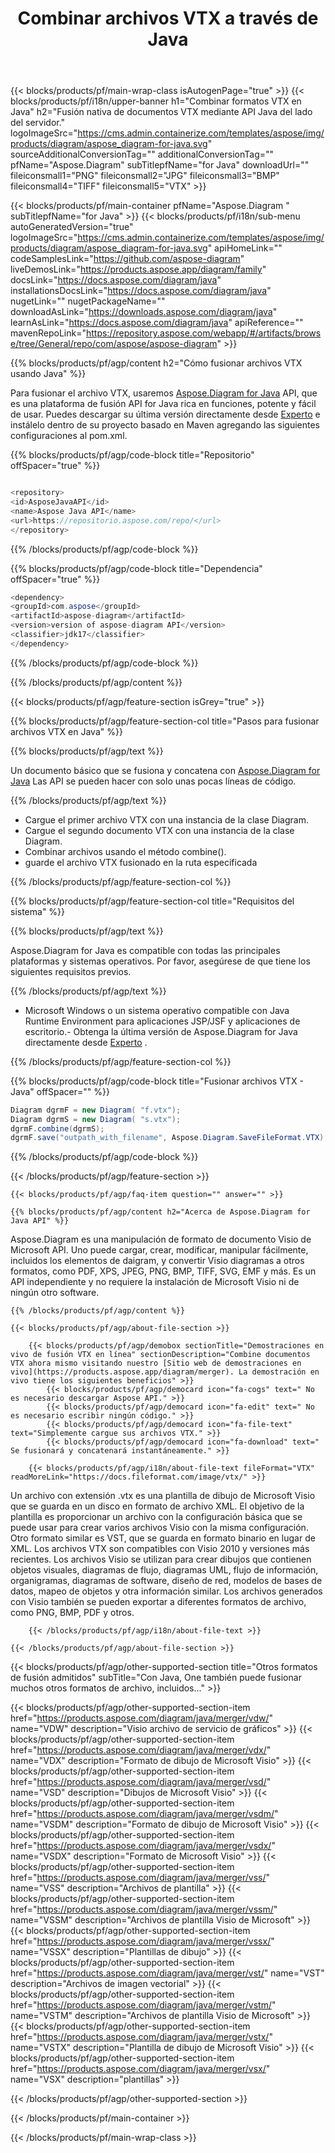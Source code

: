 ﻿---
title: Combinar archivos VTX a través de Java 
weight: 110
url: /es/java/merger/vtx/ 
description: Java código de muestra para combinar documentos VTX en Java entorno de tiempo de ejecución para aplicaciones JSP/JSF y aplicaciones de escritorio.
---
{{< blocks/products/pf/main-wrap-class isAutogenPage="true" >}}
{{< blocks/products/pf/i18n/upper-banner h1="Combinar formatos VTX en Java" h2="Fusión nativa de documentos VTX mediante API Java del lado del servidor." logoImageSrc="https://cms.admin.containerize.com/templates/aspose/img/products/diagram/aspose_diagram-for-java.svg" sourceAdditionalConversionTag="" additionalConversionTag="" pfName="Aspose.Diagram" subTitlepfName="for Java" downloadUrl="" fileiconsmall1="PNG" fileiconsmall2="JPG" fileiconsmall3="BMP" fileiconsmall4="TIFF" fileiconsmall5="VTX" >}}

{{< blocks/products/pf/main-container pfName="Aspose.Diagram " subTitlepfName="for Java" >}}
{{< blocks/products/pf/i18n/sub-menu autoGeneratedVersion="true" logoImageSrc="https://cms.admin.containerize.com/templates/aspose/img/products/diagram/aspose_diagram-for-java.svg" apiHomeLink="" codeSamplesLink="https://github.com/aspose-diagram" liveDemosLink="https://products.aspose.app/diagram/family" docsLink="https://docs.aspose.com/diagram/java" installationsDocsLink="https://docs.aspose.com/diagram/java" nugetLink="" nugetPackageName="" downloadAsLink="https://downloads.aspose.com/diagram/java" learnAsLink="https://docs.aspose.com/diagram/java" apiReference="" mavenRepoLink="https://repository.aspose.com/webapp/#/artifacts/browse/tree/General/repo/com/aspose/aspose-diagram" >}}

{{% blocks/products/pf/agp/content h2="Cómo fusionar archivos VTX usando Java" %}}

 Para fusionar el archivo VTX, usaremos
 [Aspose.Diagram for Java](https://products.aspose.com/diagram/java) 
 API, que es una plataforma de fusión API for Java rica en funciones, potente y fácil de usar. Puedes descargar su última versión directamente desde
 [Experto](https://repository.aspose.com/webapp/#/artifacts/browse/tree/General/repo/com/aspose/aspose-diagram) 
 e instálelo dentro de su proyecto basado en Maven agregando las siguientes configuraciones al pom.xml.

{{% blocks/products/pf/agp/code-block title="Repositorio" offSpacer="true" %}}

```cs

<repository>
<id>AsposeJavaAPI</id>
<name>Aspose Java API</name>
<url>https://repositorio.aspose.com/repo/</url>
</repository>


```

{{% /blocks/products/pf/agp/code-block %}}

{{% blocks/products/pf/agp/code-block title="Dependencia" offSpacer="true" %}}

```cs
<dependency>
<groupId>com.aspose</groupId>
<artifactId>aspose-diagram</artifactId>
<version>version of aspose-diagram API</version>
<classifier>jdk17</classifier>
</dependency>


```

{{% /blocks/products/pf/agp/code-block %}}

{{% /blocks/products/pf/agp/content %}}

{{< blocks/products/pf/agp/feature-section isGrey="true" >}}

{{% blocks/products/pf/agp/feature-section-col title="Pasos para fusionar archivos VTX en Java" %}}

{{% blocks/products/pf/agp/text %}}

 Un documento básico que se fusiona y concatena con
 [Aspose.Diagram for Java](https://products.aspose.com/diagram/java) 
 Las API se pueden hacer con solo unas pocas líneas de código.

{{% /blocks/products/pf/agp/text %}}

+ Cargue el primer archivo VTX con una instancia de la clase Diagram.
+ Cargue el segundo documento VTX con una instancia de la clase Diagram.
+ Combinar archivos usando el método combine().
+ guarde el archivo VTX fusionado en la ruta especificada

{{% /blocks/products/pf/agp/feature-section-col %}}

{{% blocks/products/pf/agp/feature-section-col title="Requisitos del sistema" %}}

{{% blocks/products/pf/agp/text %}}

 Aspose.Diagram for Java es compatible con todas las principales plataformas y sistemas operativos. Por favor, asegúrese de que tiene los siguientes requisitos previos.

{{% /blocks/products/pf/agp/text %}}

- Microsoft Windows o un sistema operativo compatible con Java Runtime Environment para aplicaciones JSP/JSF y aplicaciones de escritorio.- Obtenga la última versión de Aspose.Diagram for Java directamente desde [Experto](https://repository.aspose.com/webapp/#/artifacts/browse/tree/General/repo/com/aspose/aspose-diagram)  .

{{% /blocks/products/pf/agp/feature-section-col %}}

{{% blocks/products/pf/agp/code-block title="Fusionar archivos VTX - Java" offSpacer="" %}}

```cs
Diagram dgrmF = new Diagram( "f.vtx");
Diagram dgrmS = new Diagram( "s.vtx");
dgrmF.combine(dgrmS);
dgrmF.save("outpath_with_filename", Aspose.Diagram.SaveFileFormat.VTX);  


```

{{% /blocks/products/pf/agp/code-block %}}

{{< /blocks/products/pf/agp/feature-section >}}

    {{< blocks/products/pf/agp/faq-item question="" answer="" >}}
 

<!-- aboutfile Starts -->

    {{% blocks/products/pf/agp/content h2="Acerca de Aspose.Diagram for Java API" %}}

 Aspose.Diagram es una manipulación de formato de documento Visio de Microsoft API. Uno puede cargar, crear, modificar, manipular fácilmente, incluidos los elementos de daigram, y convertir Visio diagramas a otros formatos, como PDF, XPS, JPEG, PNG, BMP, TIFF, SVG, EMF y más. Es un API independiente y no requiere la instalación de Microsoft Visio ni de ningún otro software.  



    {{% /blocks/products/pf/agp/content %}}

    {{< blocks/products/pf/agp/about-file-section >}}

        {{< blocks/products/pf/agp/demobox sectionTitle="Demostraciones en vivo de fusión VTX en línea" sectionDescription="Combine documentos VTX ahora mismo visitando nuestro [Sitio web de demostraciones en vivo](https://products.aspose.app/diagram/merger). La demostración en vivo tiene los siguientes beneficios" >}}
            {{< blocks/products/pf/agp/democard icon="fa-cogs" text=" No es necesario descargar Aspose API." >}}
            {{< blocks/products/pf/agp/democard icon="fa-edit" text=" No es necesario escribir ningún código." >}}
            {{< blocks/products/pf/agp/democard icon="fa-file-text" text="Simplemente cargue sus archivos VTX." >}}
            {{< blocks/products/pf/agp/democard icon="fa-download" text=" Se fusionará y concatenará instantáneamente." >}}

        {{< blocks/products/pf/agp/i18n/about-file-text fileFormat="VTX" readMoreLink="https://docs.fileformat.com/image/vtx/" >}}
Un archivo con extensión .vtx es una plantilla de dibujo de Microsoft Visio que se guarda en un disco en formato de archivo XML. El objetivo de la plantilla es proporcionar un archivo con la configuración básica que se puede usar para crear varios archivos Visio con la misma configuración. Otro formato similar es VST, que se guarda en formato binario en lugar de XML. Los archivos VTX son compatibles con Visio 2010 y versiones más recientes. Los archivos Visio se utilizan para crear dibujos que contienen objetos visuales, diagramas de flujo, diagramas UML, flujo de información, organigramas, diagramas de software, diseño de red, modelos de bases de datos, mapeo de objetos y otra información similar. Los archivos generados con Visio también se pueden exportar a diferentes formatos de archivo, como PNG, BMP, PDF y otros. 

        {{< /blocks/products/pf/agp/i18n/about-file-text >}}

    {{< /blocks/products/pf/agp/about-file-section >}}

<!-- aboutfile Ends -->

{{< blocks/products/pf/agp/other-supported-section title="Otros formatos de fusión admitidos" subTitle="Con Java, One también puede fusionar muchos otros formatos de archivo, incluidos..." >}}

{{< blocks/products/pf/agp/other-supported-section-item href="https://products.aspose.com/diagram/java/merger/vdw/" name="VDW" description="Visio archivo de servicio de gráficos" >}}
{{< blocks/products/pf/agp/other-supported-section-item href="https://products.aspose.com/diagram/java/merger/vdx/" name="VDX" description="Formato de dibujo de Microsoft Visio" >}}
{{< blocks/products/pf/agp/other-supported-section-item href="https://products.aspose.com/diagram/java/merger/vsd/" name="VSD" description="Dibujos de Microsoft Visio" >}}
{{< blocks/products/pf/agp/other-supported-section-item href="https://products.aspose.com/diagram/java/merger/vsdm/" name="VSDM" description="Formato de dibujo de Microsoft Visio" >}}
{{< blocks/products/pf/agp/other-supported-section-item href="https://products.aspose.com/diagram/java/merger/vsdx/" name="VSDX" description="Formato de Microsoft Visio" >}}
{{< blocks/products/pf/agp/other-supported-section-item href="https://products.aspose.com/diagram/java/merger/vss/" name="VSS" description="Archivos de plantilla" >}}
{{< blocks/products/pf/agp/other-supported-section-item href="https://products.aspose.com/diagram/java/merger/vssm/" name="VSSM" description="Archivos de plantilla Visio de Microsoft" >}}
{{< blocks/products/pf/agp/other-supported-section-item href="https://products.aspose.com/diagram/java/merger/vssx/" name="VSSX" description="Plantillas de dibujo" >}}
{{< blocks/products/pf/agp/other-supported-section-item href="https://products.aspose.com/diagram/java/merger/vst/" name="VST" description="Archivos de imagen vectorial" >}}
{{< blocks/products/pf/agp/other-supported-section-item href="https://products.aspose.com/diagram/java/merger/vstm/" name="VSTM" description="Archivos de plantilla Visio de Microsoft" >}}
{{< blocks/products/pf/agp/other-supported-section-item href="https://products.aspose.com/diagram/java/merger/vstx/" name="VSTX" description="Plantilla de dibujo de Microsoft Visio" >}}
{{< blocks/products/pf/agp/other-supported-section-item href="https://products.aspose.com/diagram/java/merger/vsx/" name="VSX" description="plantillas" >}}

{{< /blocks/products/pf/agp/other-supported-section >}}

{{< /blocks/products/pf/main-container >}}
    
{{< /blocks/products/pf/main-wrap-class >}}